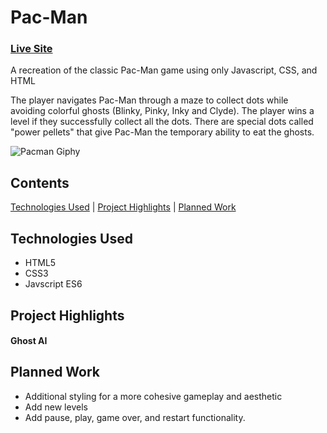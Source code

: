 # Pac-Man
### [Live Site](https://youknowhu.github.io/Pac-Man/)
A recreation of the classic Pac-Man game using only Javascript, CSS, and HTML


The player navigates Pac-Man through a maze to collect dots while avoiding colorful ghosts (Blinky, Pinky, Inky and Clyde). The player wins a level if they successfully collect all the dots. There are special dots called "power pellets" that give Pac-Man the temporary ability to eat the ghosts.

![Pacman Giphy](https://media.giphy.com/media/A1lE7R49IcWicpy9qJ/giphy.gif)

## Contents
[Technologies Used](#technologies-used) | [Project Highlights](#project-highlights) | [Planned Work](#planned-work)

## Technologies Used
* HTML5
* CSS3
* Javscript ES6

## Project Highlights

#### Ghost AI



## Planned Work
* Additional styling for a more cohesive gameplay and aesthetic
* Add new levels
* Add pause, play, game over, and restart functionality.
